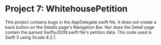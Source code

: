 # Project 7: WhitehousePetition
This project contains bugs in the AppDelegate.swift file. It does not create a back button on the Details page's Navigation Bar. Nor does the Detail page contain the parsed SwiftyJSON.swift file's petition data. The code used is Swift 3 using Xcode 8.2.1.
